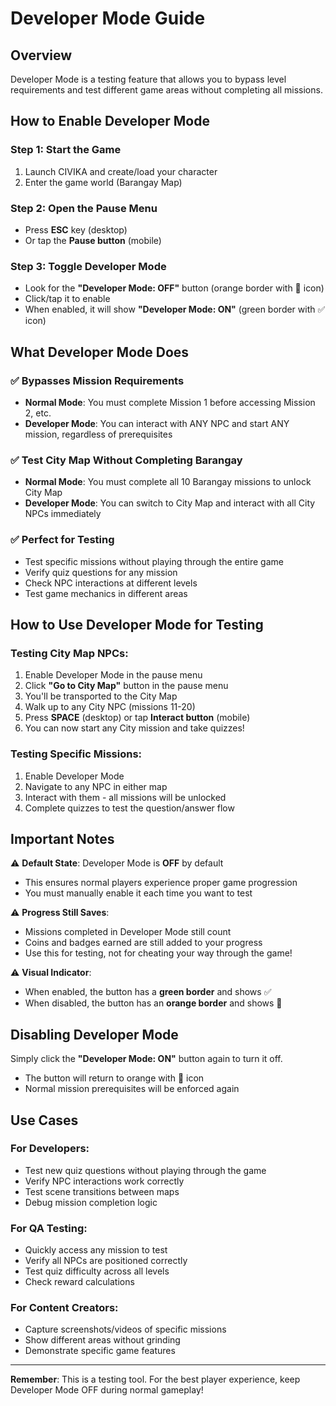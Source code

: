 # Developer Mode Guide

## Overview
Developer Mode is a testing feature that allows you to bypass level requirements and test different game areas without completing all missions.

## How to Enable Developer Mode

### Step 1: Start the Game
1. Launch CIVIKA and create/load your character
2. Enter the game world (Barangay Map)

### Step 2: Open the Pause Menu
- Press **ESC** key (desktop)
- Or tap the **Pause button** (mobile)

### Step 3: Toggle Developer Mode
- Look for the **"Developer Mode: OFF"** button (orange border with 🔧 icon)
- Click/tap it to enable
- When enabled, it will show **"Developer Mode: ON"** (green border with ✅ icon)

## What Developer Mode Does

### ✅ Bypasses Mission Requirements
- **Normal Mode**: You must complete Mission 1 before accessing Mission 2, etc.
- **Developer Mode**: You can interact with ANY NPC and start ANY mission, regardless of prerequisites

### ✅ Test City Map Without Completing Barangay
- **Normal Mode**: You must complete all 10 Barangay missions to unlock City Map
- **Developer Mode**: You can switch to City Map and interact with all City NPCs immediately

### ✅ Perfect for Testing
- Test specific missions without playing through the entire game
- Verify quiz questions for any mission
- Check NPC interactions at different levels
- Test game mechanics in different areas

## How to Use Developer Mode for Testing

### Testing City Map NPCs:
1. Enable Developer Mode in the pause menu
2. Click **"Go to City Map"** button in the pause menu
3. You'll be transported to the City Map
4. Walk up to any City NPC (missions 11-20)
5. Press **SPACE** (desktop) or tap **Interact button** (mobile)
6. You can now start any City mission and take quizzes!

### Testing Specific Missions:
1. Enable Developer Mode
2. Navigate to any NPC in either map
3. Interact with them - all missions will be unlocked
4. Complete quizzes to test the question/answer flow

## Important Notes

⚠️ **Default State**: Developer Mode is **OFF** by default
- This ensures normal players experience proper game progression
- You must manually enable it each time you want to test

⚠️ **Progress Still Saves**: 
- Missions completed in Developer Mode still count
- Coins and badges earned are still added to your progress
- Use this for testing, not for cheating your way through the game!

⚠️ **Visual Indicator**:
- When enabled, the button has a **green border** and shows ✅
- When disabled, the button has an **orange border** and shows 🔧

## Disabling Developer Mode

Simply click the **"Developer Mode: ON"** button again to turn it off.
- The button will return to orange with 🔧 icon
- Normal mission prerequisites will be enforced again

## Use Cases

### For Developers:
- Test new quiz questions without playing through the game
- Verify NPC interactions work correctly
- Test scene transitions between maps
- Debug mission completion logic

### For QA Testing:
- Quickly access any mission to test
- Verify all NPCs are positioned correctly
- Test quiz difficulty across all levels
- Check reward calculations

### For Content Creators:
- Capture screenshots/videos of specific missions
- Show different areas without grinding
- Demonstrate specific game features

---

**Remember**: This is a testing tool. For the best player experience, keep Developer Mode OFF during normal gameplay!
